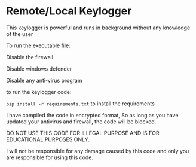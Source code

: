 # Remote/Local Keylogger

This keylogger is powerful and runs in background without any knowledge of the user

To run the executable file:

Disable the firewall

Disable windows defender

Disable any anti-virus program


to run the keylogger code:

`pip install -r requirements.txt` to install the requirements

I have compiled the code in encrypted format, So as long as you have updated your antivirus and firewall, the code will be blocked.

DO NOT USE THIS CODE FOR ILLEGAL PURPOSE AND IS FOR EDUCATIONAL PURPOSES ONLY.

I will not be responsible for any damage caused by this code and only you are responsible for using this code.
